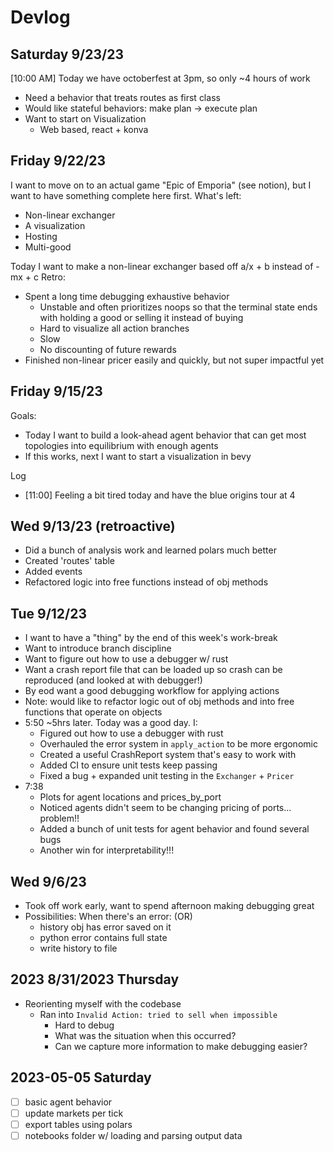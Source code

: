 # Devlog

## Saturday 9/23/23
[10:00 AM] Today we have octoberfest at 3pm, so only ~4 hours of work 
- Need a behavior that treats routes as first class
- Would like stateful behaviors: make plan -> execute plan
- Want to start on Visualization 
  - Web based, react + konva 

## Friday 9/22/23
I want to move on to an actual game "Epic of Emporia" (see notion), 
but I want to have something complete here first.
What's left:
- Non-linear exchanger
- A visualization
- Hosting 
- Multi-good 

Today I want to make a non-linear exchanger based off a/x + b instead of -mx + c
Retro:
- Spent a long time debugging exhaustive behavior
  - Unstable and often prioritizes noops so that the terminal state ends with holding a good or selling it instead of buying
  - Hard to visualize all action branches 
  - Slow 
  - No discounting of future rewards
- Finished non-linear pricer easily and quickly, but not super impactful yet  

## Friday 9/15/23
Goals:
- Today I want to build a look-ahead agent behavior that can get 
  most topologies into equilibrium with enough agents
- If this works, next I want to start a visualization in bevy

Log
- [11:00] Feeling a bit tired today and have the blue origins tour at 4

## Wed 9/13/23 (retroactive)
- Did a bunch of analysis work and learned polars much better
- Created 'routes' table
- Added events
- Refactored logic into free functions instead of obj methods

## Tue 9/12/23

- I want to have a "thing" by the end of this week's work-break
- Want to introduce branch discipline
- Want to figure out how to use a debugger w/ rust
- Want a crash report file that can be loaded up so crash can be reproduced (and looked at with debugger!)
- By eod want a good debugging workflow for applying actions
- Note: would like to refactor logic out of obj methods and into free
  functions that operate on objects
- 5:50 ~5hrs later. Today was a good day. I:
  - Figured out how to use a debugger with rust
  - Overhauled the error system in `apply_action` to be more ergonomic
  - Created a useful CrashReport system that's easy to work with
  - Added CI to ensure unit tests keep passing
  - Fixed a bug + expanded unit testing in the `Exchanger` + `Pricer`
- 7:38
  - Plots for agent locations and prices_by_port
  - Noticed agents didn't seem to be changing pricing of ports... problem!!
  - Added a bunch of unit tests for agent behavior and found several bugs
  - Another win for interpretability!!!

## Wed 9/6/23

- Took off work early, want to spend afternoon making debugging great
- Possibilities: When there's an error: (OR)
  - history obj has error saved on it
  - python error contains full state
  - write history to file

## 2023 8/31/2023 Thursday

- Reorienting myself with the codebase
  - Ran into `Invalid Action: tried to sell when impossible`
    - Hard to debug
    - What was the situation when this occurred?
    - Can we capture more information to make debugging easier?

## 2023-05-05 Saturday

- [ ] basic agent behavior
- [ ] update markets per tick
- [ ] export tables using polars
- [ ] notebooks folder w/ loading and parsing output data
